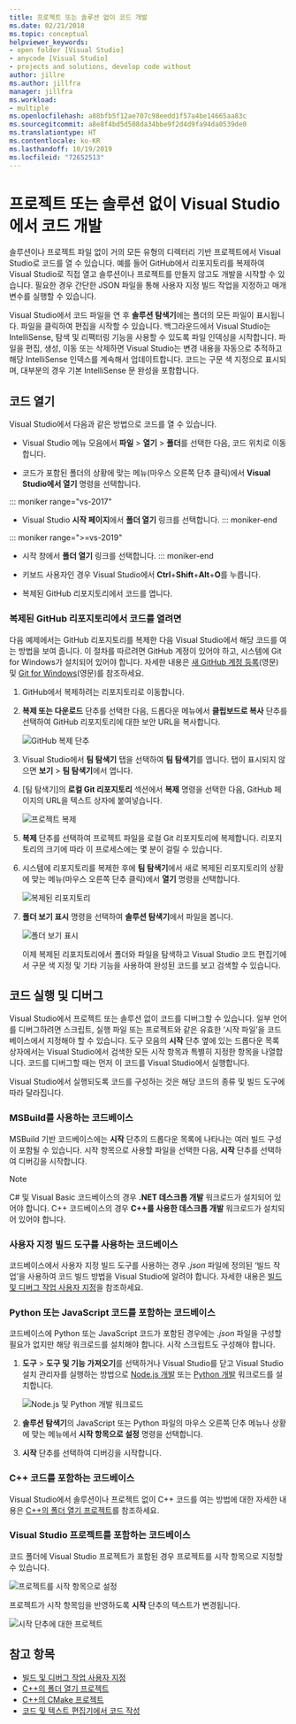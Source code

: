 ```yaml
---
title: 프로젝트 또는 솔루션 없이 코드 개발
ms.date: 02/21/2018
ms.topic: conceptual
helpviewer_keywords:
- open folder [Visual Studio]
- anycode [Visual Studio]
- projects and solutions, develop code without
author: jillre
ms.author: jillfra
manager: jillfra
ms.workload:
- multiple
ms.openlocfilehash: a88bfb5f12ae707c98eedd1f57a4be14665aa83c
ms.sourcegitcommit: a8e8f4bd5d508da34bbe9f2d4d9fa94da0539de0
ms.translationtype: HT
ms.contentlocale: ko-KR
ms.lasthandoff: 10/19/2019
ms.locfileid: "72652513"
---
```

# <a name="develop-code-in-visual-studio-without-projects-or-solutions"></a>프로젝트 또는 솔루션 없이 Visual Studio에서 코드 개발

솔루션이나 프로젝트 파일 없이 거의 모든 유형의 디렉터리 기반 프로젝트에서 Visual Studio로 코드를 열 수 있습니다. 예를 들어 GitHub에서 리포지토리를 복제하여 Visual Studio로 직접 열고 솔루션이나 프로젝트를 만들지 않고도 개발을 시작할 수 있습니다. 필요한 경우 간단한 JSON 파일을 통해 사용자 지정 빌드 작업을 지정하고 매개 변수를 실행할 수 있습니다.

Visual Studio에서 코드 파일을 연 후 **솔루션 탐색기**에는 폴더의 모든 파일이 표시됩니다. 파일을 클릭하여 편집을 시작할 수 있습니다. 백그라운드에서 Visual Studio는 IntelliSense, 탐색 및 리팩터링 기능을 사용할 수 있도록 파일 인덱싱을 시작합니다. 파일을 편집, 생성, 이동 또는 삭제하면 Visual Studio는 변경 내용을 자동으로 추적하고 해당 IntelliSense 인덱스를 계속해서 업데이트합니다. 코드는 구문 색 지정으로 표시되며, 대부분의 경우 기본 IntelliSense 문 완성을 포함합니다.

## <a name="open-any-code"></a>코드 열기

Visual Studio에서 다음과 같은 방법으로 코드를 열 수 있습니다.

- Visual Studio 메뉴 모음에서 **파일** > **열기** > **폴더**를 선택한 다음, 코드 위치로 이동합니다.

- 코드가 포함된 폴더의 상황에 맞는 메뉴(마우스 오른쪽 단추 클릭)에서 **Visual Studio에서 열기** 명령을 선택합니다.

::: moniker range="vs-2017"
- Visual Studio **시작 페이지**에서 **폴더 열기** 링크를 선택합니다.
::: moniker-end

::: moniker range=">=vs-2019"
- 시작 창에서 **폴더 열기** 링크를 선택합니다.
::: moniker-end

- 키보드 사용자인 경우 Visual Studio에서 **Ctrl**+**Shift**+**Alt**+**O**를 누릅니다.

- 복제된 GitHub 리포지토리에서 코드를 엽니다.

### <a name="to-open-code-from-a-cloned-github-repo"></a>복제된 GitHub 리포지토리에서 코드를 열려면

다음 예제에서는 GitHub 리포지토리를 복제한 다음 Visual Studio에서 해당 코드를 여는 방법을 보여 줍니다. 이 절차를 따르려면 GitHub 계정이 있어야 하고, 시스템에 Git for Windows가 설치되어 있어야 합니다. 자세한 내용은 [새 GitHub 계정 등록](https://help.github.com/articles/signing-up-for-a-new-github-account/)(영문) 및 [Git for Windows](https://git-for-windows.github.io/)(영문)를 참조하세요.

1. GitHub에서 복제하려는 리포지토리로 이동합니다.

1. **복제 또는 다운로드** 단추를 선택한 다음, 드롭다운 메뉴에서 **클립보드로 복사** 단추를 선택하여 GitHub 리포지토리에 대한 보안 URL을 복사합니다.

   ![GitHub 복제 단추](./media/VSIDE_Code_Clone.png)

1. Visual Studio에서 **팀 탐색기** 탭을 선택하여 **팀 탐색기**를 엽니다. 탭이 표시되지 않으면 **보기** > **팀 탐색기**에서 엽니다.

1. [팀 탐색기]의 **로컬 Git 리포지토리** 섹션에서 **복제** 명령을 선택한 다음, GitHub 페이지의 URL을 텍스트 상자에 붙여넣습니다.

   ![프로젝트 복제](./media/VSIDE_Code_Clone2.png)

1. **복제** 단추를 선택하여 프로젝트 파일을 로컬 Git 리포지토리에 복제합니다. 리포지토리의 크기에 따라 이 프로세스에는 몇 분이 걸릴 수 있습니다.

1. 시스템에 리포지토리를 복제한 후에 **팀 탐색기**에서 새로 복제된 리포지토리의 상황에 맞는 메뉴(마우스 오른쪽 단추 클릭)에서 **열기** 명령을 선택합니다.

   ![복제된 리포지토리](./media/VSIDE_Code_Clone3.png)

1. **폴더 보기 표시** 명령을 선택하여 **솔루션 탐색기**에서 파일을 봅니다.

   ![폴더 보기 표시](./media/VSIDE_Code_Clone3_show.png)

   이제 복제된 리포지토리에서 폴더와 파일을 탐색하고 Visual Studio 코드 편집기에서 구문 색 지정 및 기타 기능을 사용하여 완성된 코드를 보고 검색할 수 있습니다.

## <a name="run-and-debug-your-code"></a>코드 실행 및 디버그

Visual Studio에서 프로젝트 또는 솔루션 없이 코드를 디버그할 수 있습니다. 일부 언어를 디버그하려면 스크립트, 실행 파일 또는 프로젝트와 같은 유효한 ‘시작 파일’을 코드베이스에서 지정해야 할 수 있습니다.  도구 모음의 **시작** 단추 옆에 있는 드롭다운 목록 상자에서는 Visual Studio에서 검색한 모든 시작 항목과 특별히 지정한 항목을 나열합니다. 코드를 디버그할 때는 먼저 이 코드를 Visual Studio에서 실행합니다.

Visual Studio에서 실행되도록 코드를 구성하는 것은 해당 코드의 종류 및 빌드 도구에 따라 달라집니다.

### <a name="codebases-that-use-msbuild"></a>MSBuild를 사용하는 코드베이스

MSBuild 기반 코드베이스에는 **시작** 단추의 드롭다운 목록에 나타나는 여러 빌드 구성이 포함될 수 있습니다. 시작 항목으로 사용할 파일을 선택한 다음, **시작** 단추를 선택하여 디버깅을 시작합니다.

> [!NOTE]
> C# 및 Visual Basic 코드베이스의 경우 **.NET 데스크톱 개발** 워크로드가 설치되어 있어야 합니다. C++ 코드베이스의 경우 **C++를 사용한 데스크톱 개발** 워크로드가 설치되어 있어야 합니다.

### <a name="codebases-that-use-custom-build-tools"></a>사용자 지정 빌드 도구를 사용하는 코드베이스

코드베이스에서 사용자 지정 빌드 도구를 사용하는 경우 *.json* 파일에 정의된 ‘빌드 작업’을 사용하여 코드 빌드 방법을 Visual Studio에 알려야 합니다.  자세한 내용은 [빌드 및 디버그 작업 사용자 지정](../ide/customize-build-and-debug-tasks-in-visual-studio.md)을 참조하세요.

### <a name="codebases-that-contain-python-or-javascript-code"></a>Python 또는 JavaScript 코드를 포함하는 코드베이스

코드베이스에 Python 또는 JavaScript 코드가 포함된 경우에는 *.json* 파일을 구성할 필요가 없지만 해당 워크로드를 설치해야 합니다. 시작 스크립트도 구성해야 합니다.

1. **도구** > **도구 및 기능 가져오기**를 선택하거나 Visual Studio를 닫고 Visual Studio 설치 관리자를 실행하는 방법으로 [Node.js 개발](https://visualstudio.microsoft.com/vs/node-js/) 또는 [Python 개발](https://visualstudio.microsoft.com/vs/python/) 워크로드를 설치합니다.

   ![Node.js 및 Python 개발 워크로드](media/python_nodejs_workloads.png)

1. **솔루션 탐색기**의 JavaScript 또는 Python 파일의 마우스 오른쪽 단추 메뉴나 상황에 맞는 메뉴에서 **시작 항목으로 설정** 명령을 선택합니다.

1. **시작** 단추를 선택하여 디버깅을 시작합니다.

### <a name="codebases-that-contain-c-code"></a>C++ 코드를 포함하는 코드베이스

Visual Studio에서 솔루션이나 프로젝트 없이 C++ 코드를 여는 방법에 대한 자세한 내용은 [C++의 폴더 열기 프로젝트](/cpp/build/open-folder-projects-cpp)를 참조하세요.

### <a name="codebases-that-contain-a-visual-studio-project"></a>Visual Studio 프로젝트를 포함하는 코드베이스

코드 폴더에 Visual Studio 프로젝트가 포함된 경우 프로젝트를 시작 항목으로 지정할 수 있습니다.

![프로젝트를 시작 항목으로 설정](media/customize-set-project-as-startup-item.png)

프로젝트가 시작 항목임을 반영하도록 **시작** 단추의 텍스트가 변경됩니다.

![시작 단추에 대한 프로젝트](media/customize-start-button-project.png)

## <a name="see-also"></a>참고 항목

- [빌드 및 디버그 작업 사용자 지정](../ide/customize-build-and-debug-tasks-in-visual-studio.md)
- [C++의 폴더 열기 프로젝트](/cpp/build/open-folder-projects-cpp)
- [C++의 CMake 프로젝트](/cpp/build/cmake-projects-in-visual-studio)
- [코드 및 텍스트 편집기에서 코드 작성](../ide/writing-code-in-the-code-and-text-editor.md)